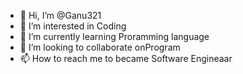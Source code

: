 - 👋 Hi, I’m @Ganu321
- 👀 I’m interested in Coding
- 🌱 I’m currently learning Proramming language
- 💞️ I’m looking to collaborate onProgram
- 📫 How to reach me to became Software Engineaar

<!---
Ganu321/Ganu321 is a ✨ special ✨ repository because its `README.md` (this file) appears on your GitHub profile.
You can click the Preview link to take a look at your changes.
--->
